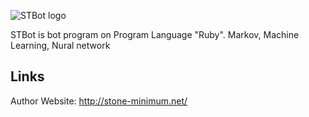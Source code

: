 ![STBot logo](http://stone-minimum.net/assets/icons/favicon.png)

STBot is bot program on Program Language "Ruby".
Markov, Machine Learning, Nural network


## Links

Author Website:
http://stone-minimum.net/

